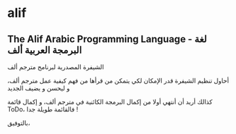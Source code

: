 # alif
The Alif Arabic Programming Language - لغة البرمجة العربية ألف
-----------------------------------------------------------

الشيفرة المصدرية لبرنامج مترجم ألف

أحاول تنظيم الشيفرة قدر الإمكان لكي يتمكن من قرأها من فهم كيفية عمل مترجم ألف، و ليحسن و يضيف الجديد

كذالك أريد أن أنتهي أولا من إكمال البرمجة الكائنية في مترجم ألف، و إكمال قائمة ToDo، فالقائمة طويلة جدا !

بالتوفيق،
